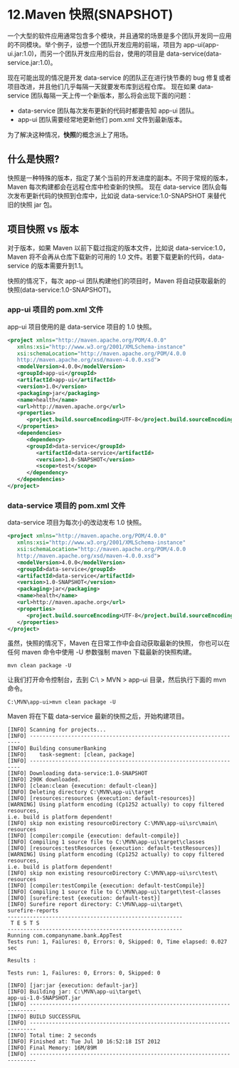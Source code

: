 # 12.Maven 快照(SNAPSHOT)

一个大型的软件应用通常包含多个模块，并且通常的场景是多个团队开发同一应用的不同模块。举个例子，设想一个团队开发应用的前端，项目为 app-ui(app-ui.jar:1.0)，而另一个团队开发应用的后台，使用的项目是 data-service(data-service.jar:1.0)。

现在可能出现的情况是开发 data-service 的团队正在进行快节奏的 bug 修复或者项目改进，并且他们几乎每隔一天就要发布库到远程仓库。 现在如果 data-service 团队每隔一天上传一个新版本，那么将会出现下面的问题：

- data-service 团队每次发布更新的代码时都要告知 app-ui 团队。
- app-ui 团队需要经常地更新他们 pom.xml 文件到最新版本。

为了解决这种情况，**快照**的概念派上了用场。

## 什么是快照?

快照是一种特殊的版本，指定了某个当前的开发进度的副本。不同于常规的版本，Maven 每次构建都会在远程仓库中检查新的快照。 现在 data-service 团队会每次发布更新代码的快照到仓库中，比如说 data-service:1.0-SNAPSHOT 来替代旧的快照 jar 包。

## 项目快照 vs 版本

对于版本，如果 Maven 以前下载过指定的版本文件，比如说 data-service:1.0，Maven 将不会再从仓库下载新的可用的 1.0 文件。若要下载更新的代码，data-service 的版本需要升到1.1。

快照的情况下，每次 app-ui 团队构建他们的项目时，Maven 将自动获取最新的快照(data-service:1.0-SNAPSHOT)。

### app-ui 项目的 pom.xml 文件

app-ui 项目使用的是 data-service 项目的 1.0 快照。

```xml
<project xmlns="http://maven.apache.org/POM/4.0.0" 
   xmlns:xsi="http://www.w3.org/2001/XMLSchema-instance"
   xsi:schemaLocation="http://maven.apache.org/POM/4.0.0 
   http://maven.apache.org/xsd/maven-4.0.0.xsd">
   <modelVersion>4.0.0</modelVersion>
   <groupId>app-ui</groupId>
   <artifactId>app-ui</artifactId>
   <version>1.0</version>
   <packaging>jar</packaging>
   <name>health</name>
   <url>http://maven.apache.org</url>
   <properties>
      <project.build.sourceEncoding>UTF-8</project.build.sourceEncoding>
   </properties>
   <dependencies>
      <dependency>
      <groupId>data-service</groupId>
         <artifactId>data-service</artifactId>
         <version>1.0-SNAPSHOT</version>
         <scope>test</scope>
      </dependency>
   </dependencies>
</project>
```

### data-service 项目的 pom.xml 文件

data-service 项目为每次小的改动发布 1.0 快照。

```xml
<project xmlns="http://maven.apache.org/POM/4.0.0" 
   xmlns:xsi="http://www.w3.org/2001/XMLSchema-instance"
   xsi:schemaLocation="http://maven.apache.org/POM/4.0.0 
   http://maven.apache.org/xsd/maven-4.0.0.xsd">
   <modelVersion>4.0.0</modelVersion>
   <groupId>data-service</groupId>
   <artifactId>data-service</artifactId>
   <version>1.0-SNAPSHOT</version>
   <packaging>jar</packaging>
   <name>health</name>
   <url>http://maven.apache.org</url>
   <properties>
      <project.build.sourceEncoding>UTF-8</project.build.sourceEncoding>
   </properties>
</project>
```

虽然，快照的情况下，Maven 在日常工作中会自动获取最新的快照， 你也可以在任何 maven 命令中使用 -U 参数强制 maven 下载最新的快照构建。

```
mvn clean package -U
```

让我们打开命令控制台，去到 C:\ > MVN > app-ui 目录，然后执行下面的 mvn 命令。

```
C:\MVN\app-ui>mvn clean package -U
```

Maven 将在下载 data-service 最新的快照之后，开始构建项目。

```
[INFO] Scanning for projects...
[INFO] -------------------------------------------------------------------
[INFO] Building consumerBanking
[INFO]    task-segment: [clean, package]
[INFO] -------------------------------------------------------------------
[INFO] Downloading data-service:1.0-SNAPSHOT
[INFO] 290K downloaded.
[INFO] [clean:clean {execution: default-clean}]
[INFO] Deleting directory C:\MVN\app-ui\target
[INFO] [resources:resources {execution: default-resources}]
[WARNING] Using platform encoding (Cp1252 actually) to copy filtered resources,
i.e. build is platform dependent!
[INFO] skip non existing resourceDirectory C:\MVN\app-ui\src\main\
resources
[INFO] [compiler:compile {execution: default-compile}]
[INFO] Compiling 1 source file to C:\MVN\app-ui\target\classes
[INFO] [resources:testResources {execution: default-testResources}]
[WARNING] Using platform encoding (Cp1252 actually) to copy filtered resources,
i.e. build is platform dependent!
[INFO] skip non existing resourceDirectory C:\MVN\app-ui\src\test\
resources
[INFO] [compiler:testCompile {execution: default-testCompile}]
[INFO] Compiling 1 source file to C:\MVN\app-ui\target\test-classes
[INFO] [surefire:test {execution: default-test}]
[INFO] Surefire report directory: C:\MVN\app-ui\target\
surefire-reports
-------------------------------------------------------
 T E S T S
-------------------------------------------------------
Running com.companyname.bank.AppTest
Tests run: 1, Failures: 0, Errors: 0, Skipped: 0, Time elapsed: 0.027 sec

Results :

Tests run: 1, Failures: 0, Errors: 0, Skipped: 0

[INFO] [jar:jar {execution: default-jar}]
[INFO] Building jar: C:\MVN\app-ui\target\
app-ui-1.0-SNAPSHOT.jar
[INFO] ------------------------------------------------------------------------
[INFO] BUILD SUCCESSFUL
[INFO] ------------------------------------------------------------------------
[INFO] Total time: 2 seconds
[INFO] Finished at: Tue Jul 10 16:52:18 IST 2012
[INFO] Final Memory: 16M/89M
[INFO] ------------------------------------------------------------------------
```